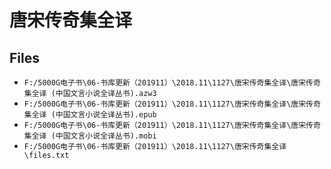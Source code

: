 # 唐宋传奇集全译

## Files

- `F:/5000G电子书\06-书库更新（201911）\2018.11\1127\唐宋传奇集全译\唐宋传奇集全译 (中国文言小说全译丛书).azw3`
- `F:/5000G电子书\06-书库更新（201911）\2018.11\1127\唐宋传奇集全译\唐宋传奇集全译 (中国文言小说全译丛书).epub`
- `F:/5000G电子书\06-书库更新（201911）\2018.11\1127\唐宋传奇集全译\唐宋传奇集全译 (中国文言小说全译丛书).mobi`
- `F:/5000G电子书\06-书库更新（201911）\2018.11\1127\唐宋传奇集全译\files.txt`
